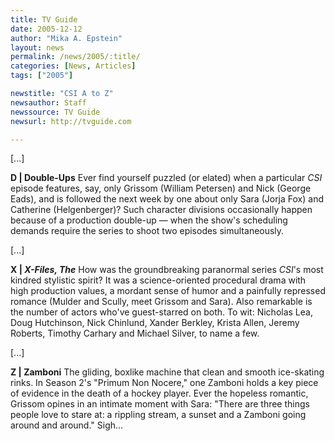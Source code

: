 ```yaml
---
title: TV Guide
date: 2005-12-12
author: "Mika A. Epstein"
layout: news
permalink: /news/2005/:title/
categories: [News, Articles]
tags: ["2005"]

newstitle: "CSI A to Z"
newsauthor: Staff
newssource: TV Guide
newsurl: http://tvguide.com

---
```

[...]

**D | Double-Ups** Ever find yourself puzzled (or elated) when a particular *CSI* episode features, say, only Grissom (William Petersen) and Nick (George Eads), and is followed the next week by one about only Sara (Jorja Fox) and Catherine (Helgenberger)? Such character divisions occasionally happen because of a production double-up &#8212; when the show's scheduling demands require the series to shoot two episodes simultaneously.

[...]

**X | *X-Files, The*** How was the groundbreaking paranormal series *CSI*'s most kindred stylistic spirit? It was a science-oriented procedural drama with high production values, a mordant sense of humor and a painfully repressed romance (Mulder and Scully, meet Grissom and Sara). Also remarkable is the number of actors who've guest-starred on both. To wit: Nicholas Lea, Doug Hutchinson, Nick Chinlund, Xander Berkley, Krista Allen, Jeremy Roberts, Timothy Carhary and Michael Silver, to name a few.

[...]

**Z | Zamboni** The gliding, boxlike machine that clean and smooth ice-skating rinks. In Season 2's "Primum Non Nocere," one Zamboni holds a key piece of evidence in the death of a hockey player. Ever the hopeless romantic, Grissom opines in an intimate moment with Sara: "There are three things people love to stare at: a rippling stream, a sunset and a Zamboni going around and around." Sigh...

